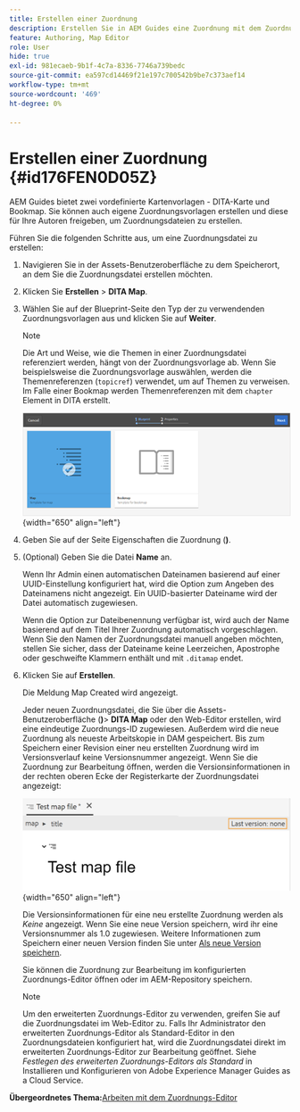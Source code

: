 ```yaml
---
title: Erstellen einer Zuordnung
description: Erstellen Sie in AEM Guides eine Zuordnung mit dem Zuordnungs-Editor. Erfahren Sie, wie Sie eine Zuordnungsdatei basierend auf einer Zuordnungsvorlage erstellen.
feature: Authoring, Map Editor
role: User
hide: true
exl-id: 981ecaeb-9b1f-4c7a-8336-7746a739bedc
source-git-commit: ea597cd14469f21e197c700542b9be7c373aef14
workflow-type: tm+mt
source-wordcount: '469'
ht-degree: 0%

---
```


# Erstellen einer Zuordnung {#id176FEN0D05Z}

AEM Guides bietet zwei vordefinierte Kartenvorlagen - DITA-Karte und Bookmap. Sie können auch eigene Zuordnungsvorlagen erstellen und diese für Ihre Autoren freigeben, um Zuordnungsdateien zu erstellen.

Führen Sie die folgenden Schritte aus, um eine Zuordnungsdatei zu erstellen:

1. Navigieren Sie in der Assets-Benutzeroberfläche zu dem Speicherort, an dem Sie die Zuordnungsdatei erstellen möchten.

1. Klicken Sie **Erstellen** \> **DITA Map**.

1. Wählen Sie auf der Blueprint-Seite den Typ der zu verwendenden Zuordnungsvorlagen aus und klicken Sie auf **Weiter**.

   >[!NOTE]
   >
   > Die Art und Weise, wie die Themen in einer Zuordnungsdatei referenziert werden, hängt von der Zuordnungsvorlage ab. Wenn Sie beispielsweise die Zuordnungsvorlage auswählen, werden die Themenreferenzen \(`topicref`\) verwendet, um auf Themen zu verweisen. Im Falle einer Bookmap werden Themenreferenzen mit dem `chapter` Element in DITA erstellt.

   ![](images/map-template.png){width="650" align="left"}

1. Geben Sie auf der Seite Eigenschaften die Zuordnung (**)**.

1. \(Optional\) Geben Sie die Datei **Name** an.

   Wenn Ihr Admin einen automatischen Dateinamen basierend auf einer UUID-Einstellung konfiguriert hat, wird die Option zum Angeben des Dateinamens nicht angezeigt. Ein UUID-basierter Dateiname wird der Datei automatisch zugewiesen.

   Wenn die Option zur Dateibenennung verfügbar ist, wird auch der Name basierend auf dem Titel Ihrer Zuordnung automatisch vorgeschlagen. Wenn Sie den Namen der Zuordnungsdatei manuell angeben möchten, stellen Sie sicher, dass der Dateiname keine Leerzeichen, Apostrophe oder geschweifte Klammern enthält und mit `.ditamap` endet.

1. Klicken Sie auf **Erstellen**.

   Die Meldung Map Created wird angezeigt.

   Jeder neuen Zuordnungsdatei, die Sie über die Assets-Benutzeroberfläche (**)**> **DITA Map** oder den Web-Editor erstellen, wird eine eindeutige Zuordnungs-ID zugewiesen. Außerdem wird die neue Zuordnung als neueste Arbeitskopie in DAM gespeichert. Bis zum Speichern einer Revision einer neu erstellten Zuordnung wird im Versionsverlauf keine Versionsnummer angezeigt. Wenn Sie die Zuordnung zur Bearbeitung öffnen, werden die Versionsinformationen in der rechten oberen Ecke der Registerkarte der Zuordnungsdatei angezeigt:

   ![](images/first-version-map-none.png){width="650" align="left"}

   Die Versionsinformationen für eine neu erstellte Zuordnung werden als *Keine* angezeigt. Wenn Sie eine neue Version speichern, wird ihr eine Versionsnummer als 1.0 zugewiesen. Weitere Informationen zum Speichern einer neuen Version finden Sie unter [Als neue Version speichern](web-editor-features.md#save-as-new-version-id209ME400GXA).

   Sie können die Zuordnung zur Bearbeitung im konfigurierten Zuordnungs-Editor öffnen oder im AEM-Repository speichern.

   >[!NOTE]
   >
   > Um den erweiterten Zuordnungs-Editor zu verwenden, greifen Sie auf die Zuordnungsdatei im Web-Editor zu. Falls Ihr Administrator den erweiterten Zuordnungs-Editor als Standard-Editor in den Zuordnungsdateien konfiguriert hat, wird die Zuordnungsdatei direkt im erweiterten Zuordnungs-Editor zur Bearbeitung geöffnet. Siehe *Festlegen des erweiterten Zuordnungs-Editors als Standard* in Installieren und Konfigurieren von Adobe Experience Manager Guides as a Cloud Service.


**Übergeordnetes Thema:**&#x200B;[ Arbeiten mit dem Zuordnungs-Editor](map-editor.md)
